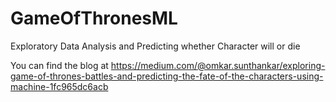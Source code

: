 # GameOfThronesML


Exploratory Data Analysis and Predicting whether Character will or die 

You can find the blog at https://medium.com/@omkar.sunthankar/exploring-game-of-thrones-battles-and-predicting-the-fate-of-the-characters-using-machine-1fc965dc6acb

